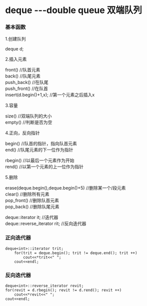 # deque ---double queue 双端队列

### 基本函数
1.创建队列          

deque<int> d;    
  
2.插入元素        

front()     //队首元素                      
back()      //队尾元素        
push_back()   //在队尾                                 
push_front()   //在队首                                          
insert(d.begin()+1,x);   //第一个元素之后插入x                                    
  
3.容量                                                  

size()   //双端队列的大小          
empty()   //判断是否为空        
  
4.正向，反向指针           

begin()   //队首的指针，指向队首元素        
end()   //队尾元素的下一位作为指针        

rbegin()  //以最后一个元素作为开始       
rend()   //以第一个元素的上一位作为指针      

5.删除                      

erase(deque.begin(),deque.begin()+5)   //删除某一个/段元素        
clear()   //删除所有元素        
pop_front()   //删除队首元素        
pop_back()   //删除队尾元素         

deque<int>::iterator it;   //迭代器          
deque<int>::reverse_iterator rit;   //反向迭代器             


### 正向迭代器
```
deque<int>::iterator trit;
    for(trit = deque.begin(); trit != deque.end(); trit ++)
        cout<<*trit<<" ";
    cout<<endl;
```

### 反向迭代器
```
deque<int>::reverse_iterator revit;
for(revit = d.rbegin(); revit != d.rend(); revit ++)
    cout<<*revit<<" ";
cout<<endl;
```
